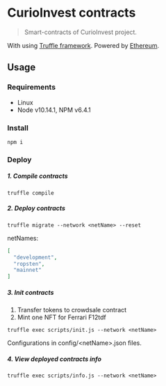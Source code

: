 # CurioInvest contracts

> Smart-contracts of CurioInvest project.

With using [Truffle framework](http://truffleframework.com/). Powered by [Ethereum](https://ethereum.org/).  
  
## Usage

### Requirements  

- Linux
- Node v10.14.1, NPM v6.4.1

### Install

```
npm i
```

### Deploy

##### 1. Compile contracts

```
truffle compile
```

##### 2. Deploy contracts

```
truffle migrate --network <netName> --reset
```

netNames:

```json
[
  "development",
  "ropsten",
  "mainnet"
]
```

##### 3. Init contracts

1. Transfer tokens to crowdsale contract  
2. Mint one NFT for Ferrari F12tdf

```
truffle exec scripts/init.js --network <netName>
```

Configurations in config/\<netName>.json files.

##### 4. View deployed contracts info

```
truffle exec scripts/info.js --network <netName>
```


